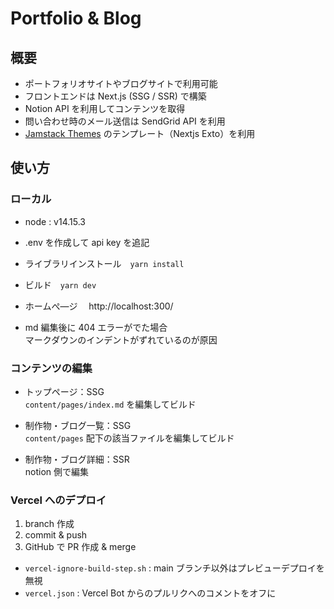 # Portfolio & Blog

## 概要

- ポートフォリオサイトやブログサイトで利用可能
- フロントエンドは Next.js (SSG / SSR) で構築
- Notion API を利用してコンテンツを取得
- 問い合わせ時のメール送信は SendGrid API を利用
- [Jamstack Themes](https://jamstackthemes.dev) のテンプレート（Nextjs Exto）を利用

## 使い方

### ローカル

- node : v14.15.3

- .env を作成して api key を追記

- ライブラリインストール　`yarn install`

- ビルド　`yarn dev`

- ホームぺ―ジ　 http://localhost:300/

- md 編集後に 404 エラーがでた場合  
  マークダウンのインデントがずれているのが原因

### コンテンツの編集

- トップページ：SSG  
  `content/pages/index.md` を編集してビルド

- 制作物・ブログ一覧：SSG  
  `content/pages` 配下の該当ファイルを編集してビルド

- 制作物・ブログ詳細：SSR  
  notion 側で編集

### Vercel へのデプロイ

1. branch 作成
2. commit & push
3. GitHub で PR 作成 & merge

- `vercel-ignore-build-step.sh` : main ブランチ以外はプレビューデプロイを無視
- `vercel.json` : Vercel Bot からのプルリクへのコメントをオフに
